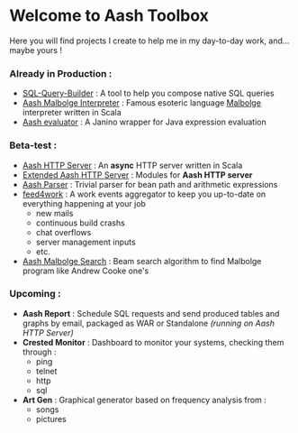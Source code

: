 # Welcome to Aash Toolbox

Here you will find projects I create to help me in my day-to-day work, and... maybe yours !

### Already in Production :
 * [SQL-Query-Builder](https://github.com/ledoyen/aash/tree/master/sql-query-builder) : A tool to help you compose native SQL queries
 * [Aash Malbolge Interpreter](https://github.com/ledoyen/aash/tree/master/aash-malbolge) : Famous esoteric language [Malbolge](http://esolangs.org/wiki/Malbolge) interpreter written in Scala
 * [Aash evaluator](https://github.com/ledoyen/aash/tree/master/aash-evaluator) : A Janino wrapper for Java expression evaluation

### Beta-test :
 * [Aash HTTP Server](https://github.com/ledoyen/aash/tree/master/aash-http-server) : An __async__ HTTP server written in Scala
 * [Extended Aash HTTP Server](https://github.com/ledoyen/aash/tree/master/extended-aash-http-server) : Modules for __Aash HTTP server__
 * [Aash Parser](https://github.com/ledoyen/aash/tree/master/aash-parser) : Trivial parser for bean path and arithmetic expressions
 * [feed4work](https://github.com/ledoyen/aash/tree/master/feed4work) : A work events aggregator to keep you up-to-date on everything happening at your job
   * new mails
   * continuous build crashs
   * chat overflows
   * server management inputs
   * etc.
 * [Aash Malbolge Search](https://github.com/ledoyen/aash/tree/master/aash-malbolge) : Beam search algorithm to find Malbolge program like Andrew Cooke one's


### Upcoming :
 * __Aash Report__ : Schedule SQL requests and send produced tables and graphs by email, packaged as WAR or Standalone _(running on Aash HTTP Server)_
 * __Crested Monitor__ : Dashboard to monitor your systems, checking them through :
   * ping
   * telnet
   * http
   * sql
 * __Art Gen__ : Graphical generator based on frequency analysis from :
   * songs
   * pictures
